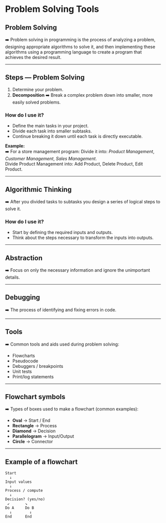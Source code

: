 # Problem Solving Tools

## Problem Solving
➡️ Problem solving in programming is the process of analyzing a problem, designing appropriate algorithms to solve it, and then implementing these algorithms using a programming language to create a program that achieves the desired result.

---

## Steps — Problem Solving
1. Determine your problem.  
2. **Decomposition**
   ➡️ Break a complex problem down into smaller, more easily solved problems.

### How do I use it?
- Define the main tasks in your project.
- Divide each task into smaller subtasks.
- Continue breaking it down until each task is directly executable.

**Example:**  
➡️ For a store management program: Divide it into: *Product Management*, *Customer Management*, *Sales Management*.  
    Divide Product Management into: Add Product, Delete Product, Edit Product.

---

## Algorithmic Thinking
➡️ After you divided tasks to subtasks you design a series of logical steps to solve it.

### How do I use it?
- Start by defining the required inputs and outputs.
- Think about the steps necessary to transform the inputs into outputs.

---

## Abstraction
➡️ Focus on only the necessary information and ignore the unimportant details.

---

## Debugging
➡️ The process of identifying and fixing errors in code.

---

## Tools
➡️ Common tools and aids used during problem solving:
- Flowcharts
- Pseudocode
- Debuggers / breakpoints
- Unit tests
- Print/log statements

---

## Flowchart symbols
➡️ Types of boxes used to make a flowchart (common examples):

- **Oval** → Start / End  
- **Rectangle** → Process  
- **Diamond** → Decision  
- **Parallelogram** → Input/Output  
- **Circle** → Connector  

---

## Example of a flowchart
```text
Start 
  ↓
Input values
  ↓
Process / compute
  ↓
Decision? (yes/no)
 ↙       ↘
Do A     Do B
  ↓        ↓
End      End
